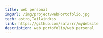 ```yaml
---
title: web personal
imgUrl: /img/project/webPortofolio.jpg
tech: astro,Tailwindcss
link: https://github.com/safarrr/myWebsite
description: web portofolio/web personal
---
```

